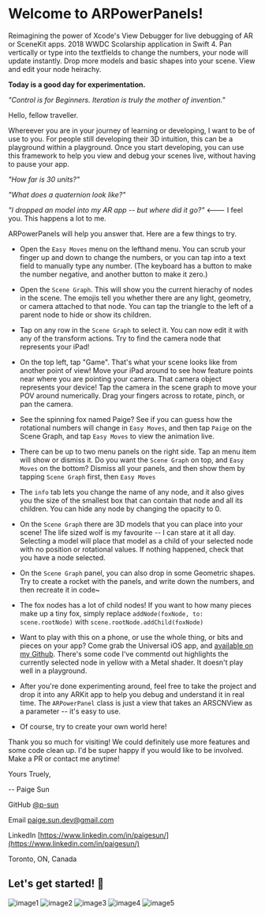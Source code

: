 # Welcome to ARPowerPanels!

Reimagining the power of Xcode's View Debugger for live debugging of AR or SceneKit apps. 2018 WWDC Scolarship application in Swift 4. Pan vertically or type into the textfields to change the numbers, your node will update instantly. Drop more models and basic shapes into your scene. View and edit your node heirachy.

**Today is a good day for experimentation.**

*"Control is for Beginners. Iteration is truly the mother of invention."*


Hello, fellow traveller.

Whereever you are in your journey of learning or developing, I want to be of use to you. For people still developing their 3D intuition, this can be a playground within a playground. Once you start developing, you can use this framework to help you view and debug your scenes live, without having to pause your app.

*"How far is 30 units?"*

*"What does a quaternion look like?"*

*"I dropped an model into my AR app -- but where did it go?"* <--- I feel you. This happens a lot to me.

ARPowerPanels will help you answer that. Here are a few things to try.

- Open the `Easy Moves` menu on the lefthand menu. You can scrub your finger up and down to change the numbers, or you can tap into a text field to manually type any number. (The keyboard has a button to make the number negative, and another button to make it zero.)

- Open the `Scene Graph`. This will show you the current hierachy of nodes in the scene. The emojis tell you whether there are any light, geometry, or camera attached to that node. You can tap the triangle to the left of a parent node to hide or show its children.

- Tap on any row in the `Scene Graph` to select it. You can now edit it with any of the transform actions. Try to find the camera node that represents your iPad!

- On the top left, tap "Game". That's what your scene looks like from another point of view! Move your iPad around to see how feature points near where you are pointing your camera. That camera object represents your device! Tap the camera in the scene graph to move your POV around numerically. Drag your fingers across to rotate, pinch, or pan the camera.

- See the spinning fox named Paige? See if you can guess how the rotational numbers will change in  `Easy Moves`, and then tap `Paige` on the Scene Graph, and tap `Easy Moves` to view the animation live.

- There can be up to two menu panels on the right side. Tap an menu item will show or dismiss it. Do you want the `Scene Graph` on top, and `Easy Moves` on the bottom? Dismiss all your panels, and then show them by tapping `Scene Graph` first, then `Easy Moves`

- The `info` tab lets you change the name of any node, and it also gives you the size of the smallest box that can contain that node and all its children. You can hide any node by changing the opacity to 0.

- On the `Scene Graph` there are 3D models that you can place into your scene! The life sized wolf is my favourite -- I can stare at it all day. Selecting a model will place that model as a child of your selected node with no position or rotational values. If nothing happened, check that you have a node selected.

- On the `Scene Graph` panel, you can also drop in some Geometric shapes. Try to create a rocket with the panels, and write down the numbers, and then recreate it in code~

- The fox nodes has a lot of child nodes! If you want to how many pieces make up a tiny fox, simply replace
`addNode(foxNode, to: scene.rootNode)`
with
`scene.rootNode.addChild(foxNode)`

- Want to play with this on a phone, or use the whole thing, or bits and pieces on your app?
Come grab the Universal iOS app, and [available on my Github](https://github.com/p-sun/ARPowerPanels). There's some code I've commentd out highlights the currently selected node in yellow with a Metal shader. It doesn't play well in a playground.

- After you're done experimenting around, feel free to take the project and drop it into any ARKit app to help you debug and understand it in real time. The `ARPowerPanel` class is just a view that takes an ARSCNView as a parameter -- it's easy to use.

- Of course, try to create your own world here!

Thank you so much for visiting! We could definitely use more features and some code clean up. I'd be super happy if you would like to be involved. Make a PR or contact me anytime!

Yours Truely,

-- Paige Sun

GitHub [@p-sun](https://github.com/p-sun)

Email [paige.sun.dev@gmail.com](paige.sun.dev@gmail.com)

LinkedIn [https://www.linkedin.com/in/paigesun/](https://www.linkedin.com/in/paigesun/)

Toronto, ON, Canada

## Let's get started! 🚀

![image1]
![image2]
![image3]
![image4]
![image5]

[image1]: https://github.com/p-sun/ARPowerPanels/blob/master/Screenshots/ARPowerPanels_1.PNG
[image2]: https://github.com/p-sun/ARPowerPanels/blob/master/Screenshots/ARPowerPanels_2.PNG
[image3]: https://github.com/p-sun/ARPowerPanels/blob/master/Screenshots/ARPowerPanels_3.PNG
[image4]: https://github.com/p-sun/ARPowerPanels/blob/master/Screenshots/ARPowerPanels_4.PNG
[image5]: https://github.com/p-sun/ARPowerPanels/blob/master/Screenshots/ARPowerPanels_5.PNG
